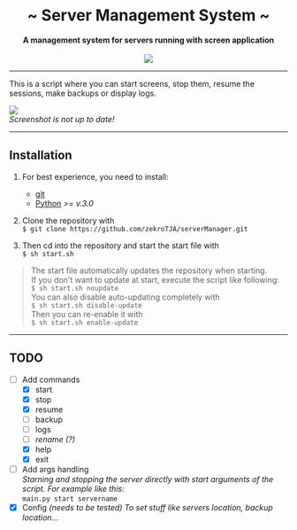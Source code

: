  <div align="center">
     <h1>~ Server Management System ~</h1>
     <strong>A management system for servers running with screen application</strong><br><br>
     <a href="" ><img src="https://img.shields.io/badge/state-tests%20running%20in%20my%20real%20server%20envoirement-21dd9b.svg" /></a>
 </div>

 ---
This is a script where you can start screens, stop them, resume the sessions, make backups or display logs.

![](http://zekro.de/ss/ConEmu64_2018-01-06_16-15-29.png)  
*Screenshot is not up to date!*

---

## Installation

1. For best experience, you need to install:
    - [git](https://git-scm.com)
    - [Python](https://www.python.org/) *>= v.3.0*

2. Clone the repository with  
`$ git clone https://github.com/zekroTJA/serverManager.git`

3. Then cd into the repository and start the start file with  
`$ sh start.sh`

> The start file automatically updates the repository when starting.  
If you don't want to update at start, execute the script like following:  
`$ sh start.sh noupdate`  
You can also disable auto-updating completely with  
`$ sh start.sh disable-update`  
Then you can re-enable it with  
`$ sh start.sh enable-update`

---

## TODO

- [ ] Add commands
    - [x] start
    - [x] stop
    - [x] resume
    - [ ] backup
    - [ ] logs
    - [ ] *rename (?)*
    - [x] help
    - [x] exit
- [ ] Add args handling  
*Starning and stopping the server directly with start arguments of the script. For example like this:*  
`main.py start servername`
- [x] Config *(needs to be tested)*
*To set stuff like servers location, backup location...* 
